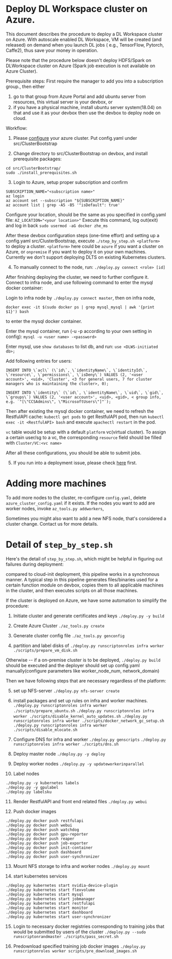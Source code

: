 # Deploy DL Workspace cluster on Azure. 

This document describes the procedure to deploy a DL Workspace cluster on Azure. With autoscale enabled DL Workspace, VM will be created (and released) on demand when you launch DL jobs ( e.g., TensorFlow, Pytorch, Caffe2), thus save your money in operation.

Please note that the procedure below doesn't deploy HDFS/Spark on DLWorkspace cluster on Azure (Spark job execution is not available on Azure Cluster).

Prerequisite steps:
First require the manager to add you into a subscription group., then either 
1. go to that group from Azure Portal and add ubuntu server from resources, this virtual server is your devbox, or 
2. if you have a physical machine, install ubuntu server system(18.04) on that and use it as your devbox
then use the devbox to deploy node on cloud.

Workflow:
1. Please [configure](configure.md) your azure cluster. Put config.yaml under src/ClusterBootstrap

2. Change directory to src/ClusterBootstrap on devbox, and install prerequisite packages:
```
cd src/ClusterBootstrap/ 
sudo ./install_prerequisites.sh
```
3. Login to Azure, setup proper subscription and confirm
```
SUBSCRIPTION_NAME="<subscription name>" 
az login
az account set --subscription "${SUBSCRIPTION_NAME}" 
az account list | grep -A5 -B5 '"isDefault": true'
```
Configure your location, should be the same as you specified in config.yaml file:
```AZ_LOCATION="<your location>"```
Execute this command, log out(exit) and log in back
```sudo usermod -aG docker zhe_ms```

After these devbox configuration steps (one-time effort) and setting up a config.yaml src/ClusterBootstrap, execute
```./step_by_step.sh <platform>```  
to deploy a cluster. `<platform>` here could be `azure` if you want a cluster on Azure, or `onpremise` if you want to deploy it on your own machines. Currently we don't support deploying DLTS on existing Kubernetes clusters.


4.  To manually connect to the node, run:
```./deploy.py connect <role> [id]```

After finishing deploying the cluster, we need to further configure it. 
Connect to infra node, and use following command to enter the mysql docker container:

Login to infra node by `./deploy.py connect master`, then on infra node,

```docker exec -it $(sudo docker ps | grep mysql_mysql | awk '{print $1}') bash```

to enter the mysql docker container.

Enter the mysql container, run (-u -p according to your own setting in config):
`mysql -u <user name> -<password>`

Enter mysql, use `show databases` to list db, and run:
`use <DLWS-initiated db>;`

Add following entries for users:

    INSERT INTO \`acl\` (\`id\`, \`identityName\`, \`identityId\`, \`resource\`, \`permissions\`, \`isDeny\`) VALUES (2, '<user account>', <uid>, 'Cluster', <3 for general users, 7 for cluster managers who is maintaining the cluster>, 0);

    INSERT INTO \`identity\` (\`id\`, \`identityName\`, \`uid\`, \`gid\`, \`groups\`) VALUES (2, '<user account>', <uid>, <gid>, < group info, e.g. `"[\"CCSAdmins\", \"MicrosoftUsers\"]"`);

Then after existing the mysql docker container, we need to refresh the RestfulAPI cache:
`kubectl get pods` to get RestfulAPI pod, then run
```kubectl exec -it <RestfulAPI> bash```
and execute `apachectl restart` in the pod.

`vc` table would be setup with a default `platform` vc(virtual cluster). To assign a certain user/sg to a vc, the corresponding `resource` field should be filled with `Cluster/VC:<vc name>`

After all these configurations, you should be able to submit jobs.

5. If you run into a deployment issue, please check [here](FAQ.md) first.


# Adding more machines
To add more nodes to the cluster, re-configure `config.yaml`, delete `azure_cluster_config.yaml` if it exists.
If the nodes you want to add are worker nodes, invoke `az_tools.py addworkers`,

Sometimes you might also want to add a new NFS node, that's considered a cluster change. Contact us for more details.

# Detail of `step_by_step.sh`

Here's the detail of `step_by_step.sh`, which might be helpful in figuring out failures during deployment:

compared to cloud-init deployment, this pipeline works in a synchronous manner. A typical step in this pipeline generates files/binaries used for a certain function module on devbox, copies them to all applicable machines in the cluster, and then executes scripts on all those machines.

If the cluster is deployed on Azure, we have some automation to simplify the procedure:

1. Initiate cluster and generate certificates and keys
```./deploy.py -y build```

2. Create Azure Cluster
```./az_tools.py create```

3. Generate cluster config file
```./az_tools.py genconfig```

4. partition and label disks of 
```./deploy.py runscriptonroles infra worker ./scripts/prepare_vm_disk.sh```

Otherwise -- if a on-premise cluster is to be deployed, ```./deploy.py build``` should be executed and the deployer should set up config.yaml manually(configure parameters like worker_node_num, network_domain)

Then we have following steps that are necessary regardless of the platform:

5. set up NFS-server
```./deploy.py nfs-server create```

6. install packages and set up rules on infra and worker machines.
```./deploy.py runscriptonroles infra worker ./scripts/prepare_ubuntu.sh```
```./deploy.py runscriptonroles infra worker ./scripts/disable_kernel_auto_updates.sh```
```./deploy.py runscriptonroles infra worker ./scripts/docker_network_gc_setup.sh```
```./deploy.py runscriptonroles infra worker ./scripts/disable_mlocate.sh```

7. Configure DNS for infra and worker
```./deploy.py genscripts```
```./deploy.py runscriptonroles infra worker ./scripts/dns.sh```

8. Deploy master node 
```./deploy.py -y deploy```

9. Deploy worker nodes
```./deploy.py -y updateworkerinparallel```

10. Label nodes
```
./deploy.py -y kubernetes labels
./deploy.py -y gpulabel
./deploy.py labelsku
```

11. Render RestfulAPI and front end related files
```./deploy.py webui```

12. Push docker images
```
./deploy.py docker push restfulapi
./deploy.py docker push webui
./deploy.py docker push watchdog
./deploy.py docker push gpu-reporter
./deploy.py docker push reaper
./deploy.py docker push job-exporter
./deploy.py docker push init-container
./deploy.py docker push dashboard
./deploy.py docker push user-synchronizer
```

13. Mount NFS storage to infra and worker nodes
```./deploy.py mount```

14. start kubernetes services
```
./deploy.py kubernetes start nvidia-device-plugin
./deploy.py kubernetes start flexvolume
./deploy.py kubernetes start mysql
./deploy.py kubernetes start jobmanager
./deploy.py kubernetes start restfulapi
./deploy.py kubernetes start monitor
./deploy.py kubernetes start dashboard
./deploy.py kubernetes start user-synchronizer
```

15. Login to necessary docker registries corresponding to training jobs that would be submitted by users of the cluster
```./deploy.py --sudo runscriptonrandmaster ./scripts/pass_secret.sh```

16. Predownload specified training job docker images
```./deploy.py runscriptonroles worker scripts/pre_download_images.sh```